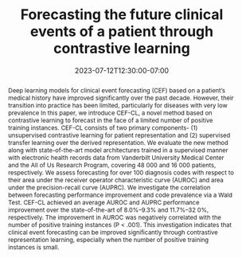 ---
# Documentation: https://wowchemy.com/docs/managing-content/

title: "Forecasting the future clinical events of a patient through contrastive learning"
event: EMIL Summer'23 Seminars
event_url:
location: Online (Zoom)
address:
  street:
  city:
  region:
  postcode:
  country:
summary:  This study implemented SimCLR on EHR data to detect rare dseases. In general, rare diseases are underrepresentative classes in any clinical dataset. Therefore, using SimCLR (contrastive learning) boosts their classification accuracy.
abstract: Deep learning models for clinical event forecasting (CEF) based on a patient’s medical history have improved significantly over the past decade. However, their transition into practice has been limited, particularly for diseases with very low prevalence In this paper, we introduce CEF-CL, a novel method based on contrastive learning to forecast in the face of a limited number of positive training instances. CEF-CL consists of two primary components- (1) unsupervised contrastive learning for patient representation and (2) supervised transfer learning over the derived representation. We evaluate the new method along with state-of-the-art model architectures trained in a supervised manner with electronic health records data from Vanderbilt University Medical Center and the All of Us Research Program, covering 48 000 and 16 000 patients, respectively. We assess forecasting for over 100 diagnosis codes with respect to their area under the receiver operator characteristic curve (AUROC) and area under the precision-recall curve (AUPRC). We investigate the correlation between forecasting performance improvement and code prevalence via a Wald Test. CEF-CL achieved an average AUROC and AUPRC performance improvement over the state-of-the-art of 8.0%–9.3% and 11.7%–32 0%, respectively. The improvement in AUROC was negatively correlated with the number of positive training instances (P < .001). This investigation indicates that clinical event forecasting can be improved significantly through contrastive representation learning, especially when the number of positive training instances is small.

# Talk start and end times.
#   End time can optionally be hidden by prefixing the line with `#`.
date: 2023-07-12T12:30:00-07:00
date_end: 2023-07-12T13:00:00-07:00
all_day: false

# Schedule page publish date (NOT event date).
publishDate: 2022-07-12T16:45:20-07:00

authors: [asiful-arefeen]
tags: []

# Is this a featured event? (true/false)
featured: false

# Featured image
# To use, add an image named `featured.jpg/png` to your page's folder. 
# Focal points: Smart, Center, TopLeft, Top, TopRight, Left, Right, BottomLeft, Bottom, BottomRight.
image:
  caption: ""
  focal_point: ""
  preview_only: false

# Custom links (optional).
#   Uncomment and edit lines below to show custom links.
# links:
# - name: Follow
#   url: https://twitter.com
#   icon_pack: fab
#   icon: twitter

# Optional filename of your slides within your event's folder or a URL.
url_slides: CL.pptx

url_code:
url_pdf: "https://www.ncbi.nlm.nih.gov/pmc/articles/PMC9382392/pdf/ocac086.pdf"
url_video:

# Markdown Slides (optional).
#   Associate this event with Markdown slides.
#   Simply enter your slide deck's filename without extension.
#   E.g. `slides = "example-slides"` references `content/slides/example-slides.md`.
#   Otherwise, set `slides = ""`.
slides: ""

# Projects (optional).
#   Associate this post with one or more of your projects.
#   Simply enter your project's folder or file name without extension.
#   E.g. `projects = ["internal-project"]` references `content/project/deep-learning/index.md`.
#   Otherwise, set `projects = []`.
projects: []
---